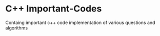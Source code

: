 # C++ Important-Codes
Containg important c++ code implementation of various questions and algorithms 
